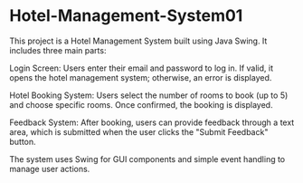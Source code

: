 # Hotel-Management-System01
This project is a Hotel Management System built using Java Swing. It includes three main parts:

Login Screen: Users enter their email and password to log in. If valid, it opens the hotel management system; otherwise, an error is displayed.

Hotel Booking System: Users select the number of rooms to book (up to 5) and choose specific rooms. Once confirmed, the booking is displayed.

Feedback System: After booking, users can provide feedback through a text area, which is submitted when the user clicks the "Submit Feedback" button.

The system uses Swing for GUI components and simple event handling to manage user actions.
